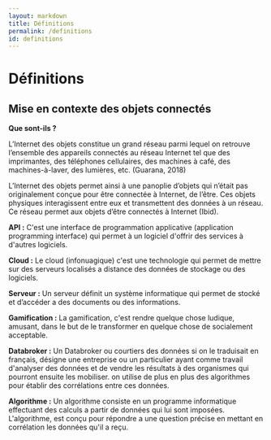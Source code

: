 ```yaml
---
layout: markdown
title: Définitions
permalink: /definitions
id: definitions
---
```


<h1 class="mb-5">Définitions</h1>

## Mise en contexte des objets connectés 

**Que sont-ils ?**

L’Internet des objets constitue un grand réseau parmi lequel on retrouve l’ensemble des appareils connectés au réseau Internet tel que des imprimantes, des téléphones cellulaires, des machines à café, des machines-à-laver, des lumières, etc. (Guarana, 2018)

L’Internet des objets permet ainsi à une panoplie d’objets qui n’était pas originalement conçue pour être connectée à Internet, de l’être. Ces objets physiques interagissent entre eux et transmettent des données à un réseau. Ce réseau permet aux objets d’être connectés à Internet (Ibid). 


**API :** C'est une interface de programmation applicative (application programming interface) qui permet à un logiciel d'offrir des services à d'autres logiciels.

**Cloud :** Le cloud (infonuagique) c'est une technologie qui permet de mettre sur des serveurs localisés a distance des données de stockage ou des logiciels.

**Serveur :** Un serveur définit un système informatique qui permet de stocké et d’accéder a des documents ou des informations.

**Gamification :** La gamification, c'est rendre quelque chose ludique, amusant, dans le but de le transformer en quelque chose de socialement acceptable.

**Databroker :** Un Databroker ou courtiers des données si on le traduisait en français, désigne une entreprise ou un particulier ayant comme travail d'analyser des données et de vendre les résultats à des organismes qui pourront ensuite les mobiliser. on utilise de plus en plus des algorithmes pour établir des corrélations entre ces données.

**Algorithme :** Un algorithme consiste en un programme informatique effectuant des calculs a partir de données qui lui sont imposées. L'algorithme, est conçu pour répondre a une question précise en mettant en corrélation les données qu'il a reçu.


